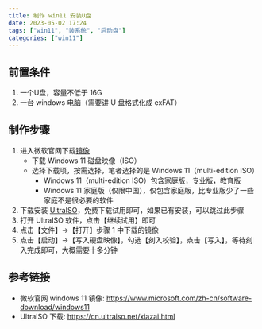 ```yaml
---
title: 制作 win11 安装U盘
date: 2023-05-02 17:24
tags: ["win11", "装系统", "启动盘"]
categories: ["win11"]
---
```


## 前置条件

1. 一个U盘，容量不低于 16G
2. 一台 windows 电脑（需要讲 U 盘格式化成 exFAT）

## 制作步骤

1. 进入微软官网下载[镜像](https://www.microsoft.com/zh-cn/software-download/windows11)
    - 下载 Windows 11 磁盘映像（ISO）
    - 选择下载项，按需选择，笔者选择的是 Windows 11（multi-edition ISO）
        - Windows 11（multi-edition ISO）包含家庭版，专业版，教育版
        - Windows 11 家庭版（仅限中国），仅包含家庭版，比专业版少了一些家庭不是很必要的软件
2. 下载安装 [UltraISO](https://cn.ultraiso.net/xiazai.html)，免费下载试用即可，如果已有安装，可以跳过此步骤
3. 打开 UltraISO 软件，点击【继续试用】即可
4. 点击【文件】->【打开】步骤 1 中下载的镜像
5. 点击【启动】->【写入硬盘映像】，勾选【刻入校验】，点击【写入】，等待刻入完成即可，大概需要十多分钟

## 参考链接

- 微软官网 windows 11 镜像: <https://www.microsoft.com/zh-cn/software-download/windows11>
- UltraISO 下载: <https://cn.ultraiso.net/xiazai.html>
